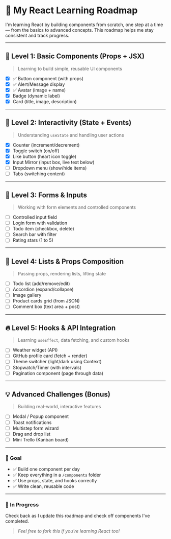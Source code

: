 # 🧠 My React Learning Roadmap

I'm learning React by building components from scratch, one step at a time — from the basics to advanced concepts. This roadmap helps me stay consistent and track progress.

---

## 🌱 Level 1: Basic Components (Props + JSX)
> Learning to build simple, reusable UI components

- [x] ✅ Button component (with props)
- [x] ✅ Alert/Message display
- [x] ✅ Avatar (image + name)
- [x] Badge (dynamic label)
- [x] Card (title, image, description)

---

## 🌿 Level 2: Interactivity (State + Events)
> Understanding `useState` and handling user actions

- [x] Counter (increment/decrement)
- [x] Toggle switch (on/off)
- [x] Like button (heart icon toggle)
- [x] Input Mirror (input box, live text below)
- [ ] Dropdown menu (show/hide items)
- [ ] Tabs (switching content)

---

## 🌳 Level 3: Forms & Inputs
> Working with form elements and controlled components

- [ ] Controlled input field
- [ ] Login form with validation
- [ ] Todo item (checkbox, delete)
- [ ] Search bar with filter
- [ ] Rating stars (1 to 5)

---

## 🌲 Level 4: Lists & Props Composition
> Passing props, rendering lists, lifting state

- [ ] Todo list (add/remove/edit)
- [ ] Accordion (expand/collapse)
- [ ] Image gallery
- [ ] Product cards grid (from JSON)
- [ ] Comment box (text area + post)

---

## 🔥 Level 5: Hooks & API Integration
> Learning `useEffect`, data fetching, and custom hooks

- [ ] Weather widget (API)
- [ ] GitHub profile card (fetch + render)
- [ ] Theme switcher (light/dark using Context)
- [ ] Stopwatch/Timer (with intervals)
- [ ] Pagination component (page through data)

---

## 💡 Advanced Challenges (Bonus)
> Building real-world, interactive features

- [ ] Modal / Popup component
- [ ] Toast notifications
- [ ] Multistep form wizard
- [ ] Drag and drop list
- [ ] Mini Trello (Kanban board)

---

### 📌 Goal
- ✅ Build one component per day
- ✅ Keep everything in a `/components` folder
- ✅ Use props, state, and hooks correctly
- ✅ Write clean, reusable code

---

### 🚀 In Progress
Check back as I update this roadmap and check off components I've completed.

> *Feel free to fork this if you're learning React too!*
